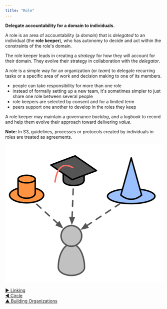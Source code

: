 ```yaml
---
title: "Role"
---
```



**Delegate accountability for a domain to individuals.**

A role is an area of accountability (a <dfn data-info="Domain: A distinct area of influence, activity and decision making within an organization.">domain</dfn>) that is <dfn data-info="Delegation: The grant of authority by one party (the delegator) to another (the delegatee) to account for a domain, (i.e. to do certain things and/or to make certain decisions) for which the delegator maintains overall accountability.">delegated</dfn> to an individual (the **role keeper**), who has autonomy to decide and act within the constraints of the role's domain.

The role keeper leads in creating a <dfn data-info="Strategy: A high level approach for how people will create value to successfully account for a domain.">strategy</dfn> for how they will account for their domain. They evolve their strategy in collaboration with the <dfn data-info="Delegator: An individual or group delegating a domain to other(s) to be accountable for.">delegator</dfn>.

A role is a simple way for an organization (or <dfn data-info="Team: A group of people collaborating toward a shared driver (or objective). Typically a team is part of an organization, or it is formed as a collaboration of several organizations.">team</dfn>) to delegate recurring tasks or a specific area of work and decision making to one of its members.

- people can take responsibility for more than one role
- instead of formally setting up a new team, it's sometimes simpler to just share one role between several people
- role keepers are selected by consent and for a limited term
- peers support one another to develop in the roles they keep

A role keeper may maintain a governance <dfn data-info="Backlog: A list of (often prioritized) uncompleted work items (deliverables), or (drivers) that need to be addressed.">backlog</dfn>, and a <dfn data-info="Logbook: A (digital) system to store all information relevant for running an organization.">logbook</dfn> to record and help them evolve their approach toward delivering <dfn data-info="Value: The importance, worth or usefulness of something in relation to a driver. Also &quot;a principle of some significance that guides behavior&quot; (mostly used as plural, &quot;values&quot;, or &quot;organizational values&quot;).">value</dfn>.

**Note:** In S3, guidelines, processes or protocols created by individuals in roles are treated as agreements.  

![People can take responsibility for more than one role](img/illustrations/roles.png)


[&#9654; Linking](linking.html)<br/>[&#9664; Circle](circle.html)<br/>[&#9650; Building Organizations](building-organizations.html)

